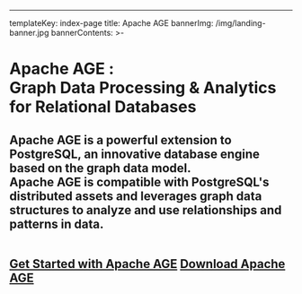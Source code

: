 ---
templateKey: index-page
title: Apache AGE
bannerImg: /img/landing-banner.jpg
bannerContents: >-
  <h1 class="bannerHeader"><span>Apache AGE  :</span> <br/>
  Graph Data Processing & Analytics 
  <br>for Relational Databases </h1>
  
  <h2 class="bannercontnet"><span>
  Apache AGE is a powerful extension to PostgreSQL, an innovative database engine based on the graph data model. 
  <br/>Apache AGE is compatible with PostgreSQL's distributed assets and leverages graph data structures to analyze and use relationships and patterns in data.</span> <br/>
  <br>

  <a href="https://age.apache.org/age-manual/master/intro/setup.html" class="bannerButton" target="_blank" rel="noopener noreferrer">Get Started with Apache AGE</a>
  <a href="/download" class="bannerButton" rel="noopener noreferrer">Download Apache AGE</a>